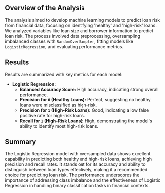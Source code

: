 ## Overview of the Analysis

The analysis aimed to develop machine learning models to predict loan risk from financial data, focusing on identifying 'healthy' and 'high-risk' loans. We analyzed variables like loan size and borrower information to predict loan risk. The process involved data preprocessing, oversampling imbalanced classes with `RandomOverSampler`, fitting models like `LogisticRegression`, and evaluating performance metrics.

## Results

Results are summarized with key metrics for each model:

- **Logistic Regression:**
  - **Balanced Accuracy Score:** High accuracy, indicating strong overall performance.
  - **Precision for `0` (Healthy Loans):** Perfect, suggesting no healthy loans were misclassified as high-risk.
  - **Precision for `1` (High-Risk Loans):** Good, indicating a low false positive rate for high-risk loans.
  - **Recall for `1` (High-Risk Loans):** High, demonstrating the model's ability to identify most high-risk loans.

## Summary

The Logistic Regression model with oversampled data shows excellent capability in predicting both healthy and high-risk loans, achieving high precision and recall rates. It stands out for its accuracy and ability to distinguish between loan types effectively, making it a recommended choice for predicting loan risk. The performance underscores the importance of addressing class imbalance and the effectiveness of Logistic Regression in handling binary classification tasks in financial contexts.

